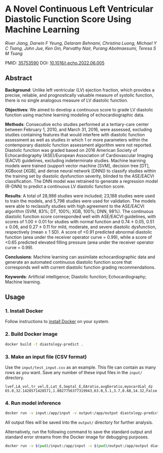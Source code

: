 # A Novel Continuous Left Ventricular Diastolic Function Score Using Machine Learning
*River Jiang, Darwin F Yeung, Delaram Behnami, Christina Luong, Michael Y C Tsang, John Jue, Ken Gin, Parvathy Nair, Purang Abolmaesumi, Teresa S M Tsang*

PMID: [35753590](https://pubmed.ncbi.nlm.nih.gov/35753590/)  DOI: [10.1016/j.echo.2022.06.005](https://doi.org/10.1016/j.echo.2022.06.005)

## Abstract

**Background**: Unlike left ventricular (LV) ejection fraction, which provides a precise, reliable, and prognostically valuable measure of systolic function, there is no single analogous measure of LV diastolic function.

**Objectives**: We aimed to develop a continuous score to grade LV diastolic function using machine learning modeling of echocardiographic data.

**Methods**: Consecutive echo studies performed at a tertiary-care center between February 1, 2010, and March 31, 2016, were assessed, excluding studies containing features that would interfere with diastolic function assessment as well as studies in which 1 or more parameters within the contemporary diastolic function assessment algorithm were not reported. Diastolic function was graded based on 2016 American Society of Echocardiography (ASE)/European Association of Cardiovascular Imaging (EACVI) guidelines, excluding indeterminate studies. Machine learning models were trained (support vector machine [SVM], decision tree [DT], XGBoost [XGB], and dense neural network [DNN]) to classify studies within the training set by diastolic dysfunction severity, blinded to the ASE/EACVI classification. The DNN model was retrained to generate a regression model (R-DNN) to predict a continuous LV diastolic function score.

**Results**: A total of 28,986 studies were included; 23,188 studies were used to train the models, and 5,798 studies were used for validation. The models were able to reclassify studies with high agreement to the ASE/EACVI algorithm (SVM, 83%; DT, 100%; XGB, 100%; DNN, 98%). The continuous diastolic function score corresponded well with ASE/EACVI guidelines, with scores of 1.00 ± 0.01 for studies with normal function and 0.74 ± 0.05, 0.51 ± 0.06, and 0.27 ± 0.11 for mild, moderate, and severe diastolic dysfunction, respectively (mean ± 1 SD). A score of <0.91 predicted abnormal diastolic function (area under the receiver operator curve = 0.99), while a score of <0.65 predicted elevated filling pressure (area under the receiver operator curve = 0.99).

**Conclusions**: Machine learning can assimilate echocardiographic data and generate an automated continuous diastolic function score that corresponds well with current diastolic function grading recommendations.

**Keywords**: Artificial intelligence; Diastolic function; Echocardiography; Machine learning.

## Usage

### 1. Install Docker

Follow instructions to [install Docker](https://docs.docker.com/get-docker/) on your system.

### 2. Build Docker image

```sh
docker build -t diastology-predict .
```

### 3. Make an input file (CSV format)

Use the `input/test_input.csv` as an example. This file can contain as many rows as you want. Save any number of these input files in the `input/` directory.

```csv
lvef,LA_vol,tr_vel,E,Lat_E,Septal_E,EAratio,avgEeratio,myocardial_dz
65.0,32.1428571428571,1.8027756377319943,63.0,5.1,3.7,0.68,14.32,False
```

### 4. Run model inference

```sh
docker run -v input:/app/input -v output:/app/output diastology-predict
```

All output files will be saved into the `output/` directory for further analysis.

Alternatively, run the following command to save the standard output and standard error streams from the Docker image for debugging purposes.

```sh
docker run -v $(pwd)/input:/app/input -v $(pwd)/output:/app/output diastology-predict /bin/bash -c "python predict.py > /app/output/output.log 2>&1"
```

